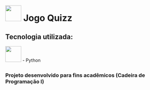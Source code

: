 <h1><img src="https://static-00.iconduck.com/assets.00/quiz-submissions-icon-427x512-rtclt3w2.png"style=width:50px > Jogo Quizz</h1> 

<h2>Tecnologia utilizada:</h2>
<span> <img src="https://cdn.jsdelivr.net/gh/devicons/devicon/icons/python/python-original.svg" style=width:50px> - Python </span> <br> 

##

<h3>Projeto desenvolvido para fins acadêmicos (Cadeira de Programação I)</h3>
